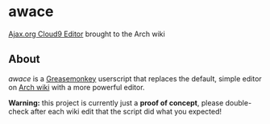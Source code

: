 awace
=====

[Ajax.org Cloud9 Editor](http://ace.c9.io/) brought to the Arch wiki

About
-----

_awace_ is a [Greasemonkey](https://en.wikipedia.org/wiki/Greasemonkey) userscript that replaces the default, simple editor on [Arch wiki](https://wiki.archlinux.org/) with a more powerful editor.

__Warning:__ this project is currently just a __proof of concept__, please double-check after each wiki edit that the script did what you expected!
